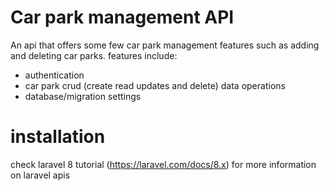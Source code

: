 # Car park management API
An api that offers some few car park management features such as adding and deleting car parks.
features include:
* authentication
* car park crud (create read updates and delete) data operations
* database/migration settings
# installation
check laravel 8 tutorial (https://laravel.com/docs/8.x) for more information on laravel apis
